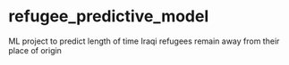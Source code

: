 # refugee_predictive_model
ML project to predict length of time Iraqi refugees remain away from their place of origin
